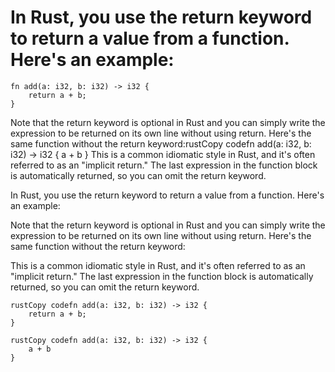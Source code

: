 

# In Rust, you use the return keyword to return a value from a function. Here's an example:
```
fn add(a: i32, b: i32) -> i32 {
    return a + b;
}
```
Note that the return keyword is optional in Rust and you can simply write the expression to be returned on its own line without using return. Here's the same function without the return keyword:rustCopy codefn add(a: i32, b: i32) -> i32 {
    a + b
}
This is a common idiomatic style in Rust, and it's often referred to as an "implicit return." The last expression in the function block is automatically returned, so you can omit the return keyword.

In Rust, you use the return keyword to return a value from a function. Here's an example:

Note that the return keyword is optional in Rust and you can simply write the expression to be returned on its own line without using return. Here's the same function without the return keyword:

This is a common idiomatic style in Rust, and it's often referred to as an "implicit return." The last expression in the function block is automatically returned, so you can omit the return keyword.
```
rustCopy codefn add(a: i32, b: i32) -> i32 {
    return a + b;
}

```
```
rustCopy codefn add(a: i32, b: i32) -> i32 {
    a + b
}

```
